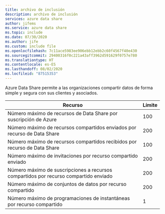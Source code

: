 ```yaml
---
title: archivo de inclusión
description: archivo de inclusión
services: azure data share
author: jifems
ms.service: azure data share
ms.topic: include
ms.date: 07/30/2020
ms.author: jife
ms.custom: include file
ms.openlocfilehash: 7c11ace5983ee906ebb12ebb2c60f4567f40e430
ms.sourcegitcommit: 29400316f0c221a43aff3962d591629f0757e780
ms.translationtype: HT
ms.contentlocale: es-ES
ms.lasthandoff: 08/02/2020
ms.locfileid: "87515353"
---
```

Azure Data Share permite a las organizaciones compartir datos de forma simple y segura con sus clientes y asociados.

| **Recurso** | **Límite** |
| --- | --- |
| Número máximo de recursos de Data Share por suscripción de Azure |100 |
| Número máximo de recursos compartidos enviados por recurso de Data Share |200 |
| Número máximo de recursos compartidos recibidos por recurso de Data Share |100 |
| Número máximo de invitaciones por recurso compartido enviado |200 |
| Número máximo de suscripciones a recursos compartidos por recurso compartido enviado |200 |
| Número máximo de conjuntos de datos por recurso compartido |200 |
| Número máximo de programaciones de instantáneas por recurso compartido |1 |